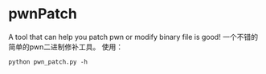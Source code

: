 # pwnPatch
A tool that can help you patch pwn or modify binary file is good!
一个不错的简单的pwn二进制修补工具。
 使用：
 ```shell
 python pwn_patch.py -h
 ```
